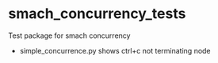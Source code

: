 # smach_concurrency_tests
Test package for smach concurrency
* simple_concurrence.py shows ctrl+c not terminating node

